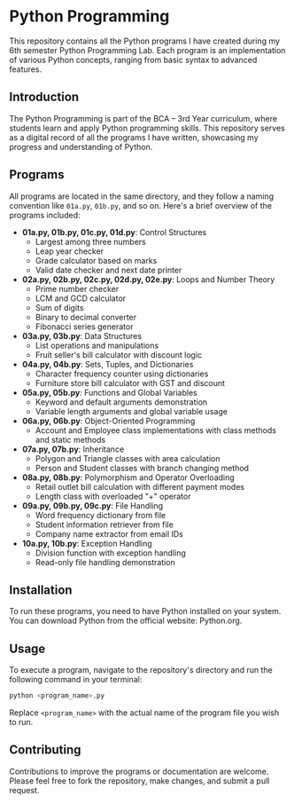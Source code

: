# Python Programming

This repository contains all the Python programs I have created during my 6th semester Python Programming Lab. Each program is an implementation of various Python concepts, ranging from basic syntax to advanced features.

## Introduction
The Python Programming is part of the BCA – 3rd Year curriculum, where students learn and apply Python programming skills. This repository serves as a digital record of all the programs I have written, showcasing my progress and understanding of Python.

## Programs
All programs are located in the same directory, and they follow a naming convention like `01a.py`, `01b.py`, and so on. Here's a brief overview of the programs included:

- **01a.py, 01b.py, 01c.py, 01d.py**: Control Structures
  - Largest among three numbers
  - Leap year checker
  - Grade calculator based on marks
  - Valid date checker and next date printer
- **02a.py, 02b.py, 02c.py, 02d.py, 02e.py**: Loops and Number Theory
  - Prime number checker
  - LCM and GCD calculator
  - Sum of digits
  - Binary to decimal converter
  - Fibonacci series generator
- **03a.py, 03b.py**: Data Structures
  - List operations and manipulations
  - Fruit seller's bill calculator with discount logic
- **04a.py, 04b.py**: Sets, Tuples, and Dictionaries
  - Character frequency counter using dictionaries
  - Furniture store bill calculator with GST and discount
- **05a.py, 05b.py**: Functions and Global Variables
  - Keyword and default arguments demonstration
  - Variable length arguments and global variable usage
- **06a.py, 06b.py**: Object-Oriented Programming
  - Account and Employee class implementations with class methods and static methods
- **07a.py, 07b.py**: Inheritance
  - Polygon and Triangle classes with area calculation
  - Person and Student classes with branch changing method
- **08a.py, 08b.py**: Polymorphism and Operator Overloading
  - Retail outlet bill calculation with different payment modes
  - Length class with overloaded "+" operator
- **09a.py, 09b.py, 09c.py**: File Handling
  - Word frequency dictionary from file
  - Student information retriever from file
  - Company name extractor from email IDs
- **10a.py, 10b.py**: Exception Handling
  - Division function with exception handling
  - Read-only file handling demonstration

## Installation
To run these programs, you need to have Python installed on your system. You can download Python from the official website: Python.org.

## Usage
To execute a program, navigate to the repository's directory and run the following command in your terminal:

```bash
python <program_name>.py
```

Replace `<program_name>` with the actual name of the program file you wish to run.

## Contributing

Contributions to improve the programs or documentation are welcome. Please feel free to fork the repository, make changes, and submit a pull request.
